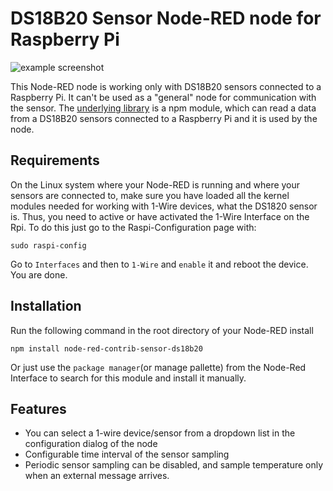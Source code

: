 # DS18B20 Sensor Node-RED node for Raspberry Pi

![example screenshot](https://dl.dropboxusercontent.com/u/3189942/pics/ds18b20_nodered_node.png)

This Node-RED node is working only with DS18B20 sensors connected to a Raspberry Pi.
It can't be used as a "general" node for communication with the sensor.
The [underlying library](https://www.npmjs.com/package/ds18b20) is a npm module, which can read a data from a DS18B20 sensors connected to a Raspberry Pi and it is used by the node.

## Requirements

On the Linux system where your Node-RED is running and where your sensors are connected to, make sure you have loaded all the kernel modules needed for working with 1-Wire devices, what the DS1820 sensor is.
Thus, you need to active or have activated the 1-Wire Interface on the Rpi. To do this just go to the Raspi-Configuration page with:

```
sudo raspi-config
```

Go to `Interfaces` and then to `1-Wire` and `enable` it and reboot the device. You are done.


## Installation

Run the following command in the root directory of your Node-RED install

```
npm install node-red-contrib-sensor-ds18b20
```

Or just use the `package manager`(or manage pallette) from the Node-Red Interface to search for this module and install it manually.


## Features

* You can select a 1-wire device/sensor from a dropdown list in the configuration dialog of the node
* Configurable time interval of the sensor sampling
* Periodic sensor sampling can be disabled, and sample temperature only when an external message arrives.
